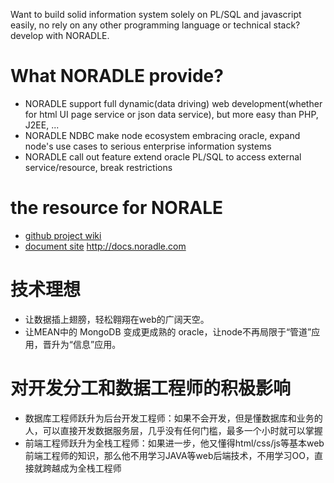 Want to build solid information system solely on PL/SQL and javascript easily,
no rely on any other programming language or technical stack? develop with NORADLE.

What NORADLE provide?
=====================

* NORADLE support full dynamic(data driving) web development(whether for html UI page service or json data service),
  but more easy than PHP, J2EE, ...
* NORADLE NDBC make node ecosystem embracing oracle, expand node's use cases to serious enterprise information systems
* NORADLE call out feature extend oracle PL/SQL to access external service/resource, break restrictions

the resource for NORALE
=======================

* [github project wiki](https://github.com/kaven276/noradle/wiki/README)
* [document site](http://docs.noradle.com/) http://docs.noradle.com

技术理想
========

* 让数据插上翅膀，轻松翱翔在web的广阔天空。
* 让MEAN中的 MongoDB 变成更成熟的 oracle，让node不再局限于“管道”应用，晋升为“信息”应用。

对开发分工和数据工程师的积极影响
============================

* 数据库工程师跃升为后台开发工程师：如果不会开发，但是懂数据库和业务的人，可以直接开发数据服务层，几乎没有任何门槛，最多一个小时就可以掌握
* 前端工程师跃升为全栈工程师：如果进一步，他又懂得html/css/js等基本web前端工程师的知识，那么他不用学习JAVA等web后端技术，不用学习OO，直接就跨越成为全栈工程师

